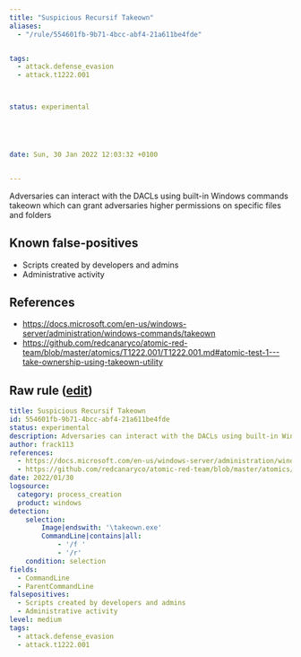 ```yaml
---
title: "Suspicious Recursif Takeown"
aliases:
  - "/rule/554601fb-9b71-4bcc-abf4-21a611be4fde"


tags:
  - attack.defense_evasion
  - attack.t1222.001



status: experimental





date: Sun, 30 Jan 2022 12:03:32 +0100


---
```


Adversaries can interact with the DACLs using built-in Windows commands takeown which can grant adversaries higher permissions on specific files and folders

<!--more-->


## Known false-positives

* Scripts created by developers and admins
* Administrative activity



## References

* https://docs.microsoft.com/en-us/windows-server/administration/windows-commands/takeown
* https://github.com/redcanaryco/atomic-red-team/blob/master/atomics/T1222.001/T1222.001.md#atomic-test-1---take-ownership-using-takeown-utility


## Raw rule ([edit](https://github.com/SigmaHQ/sigma/edit/master/rules/windows/process_creation/proc_creation_win_susp_takeown.yml))
```yaml
title: Suspicious Recursif Takeown 
id: 554601fb-9b71-4bcc-abf4-21a611be4fde
status: experimental
description: Adversaries can interact with the DACLs using built-in Windows commands takeown which can grant adversaries higher permissions on specific files and folders
author: frack113
references:
  - https://docs.microsoft.com/en-us/windows-server/administration/windows-commands/takeown
  - https://github.com/redcanaryco/atomic-red-team/blob/master/atomics/T1222.001/T1222.001.md#atomic-test-1---take-ownership-using-takeown-utility
date: 2022/01/30
logsource:
  category: process_creation
  product: windows
detection:
    selection:
        Image|endswith: '\takeown.exe'
        CommandLine|contains|all:
            - '/f '
            - '/r'
    condition: selection
fields:
  - CommandLine
  - ParentCommandLine
falsepositives:
  - Scripts created by developers and admins
  - Administrative activity
level: medium
tags:
  - attack.defense_evasion
  - attack.t1222.001

```
